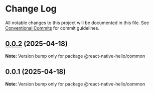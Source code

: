 # Change Log

All notable changes to this project will be documented in this file.
See [Conventional Commits](https://conventionalcommits.org) for commit guidelines.

## [0.0.2](https://github.com/ajp8164/react-native-hello/compare/@react-native-hello/common@0.0.1...@react-native-hello/common@0.0.2) (2025-04-18)

**Note:** Version bump only for package @react-native-hello/common

## 0.0.1 (2025-04-18)

**Note:** Version bump only for package @react-native-hello/common
